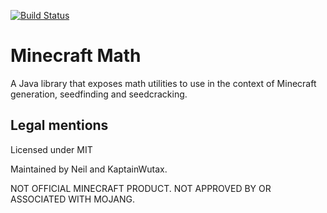 [![Build Status](https://jenkins.seedfinding.com/buildStatus/icon?job=mc_java%2Fmc_math_java)](https://jenkins.seedfinding.com/job/mc_java/job/mc_math_java/)

# Minecraft Math

A Java library that exposes math utilities to use in the context of Minecraft generation,
seedfinding and seedcracking.

## Legal mentions
Licensed under MIT

Maintained by Neil and KaptainWutax.

NOT OFFICIAL MINECRAFT PRODUCT. NOT APPROVED BY OR ASSOCIATED WITH MOJANG.

